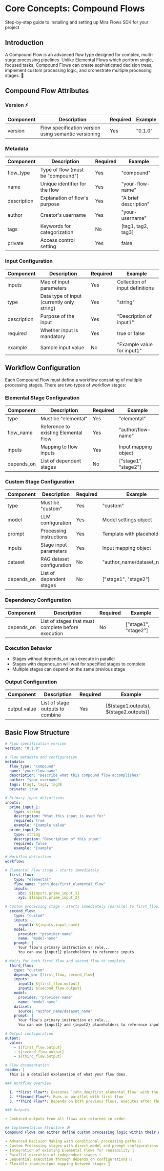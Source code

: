# Core Concepts: Compound Flows

Step-by-step guide to installing and setting up Mira Flows SDK for your project

## Introduction

A Compound Flow is an advanced flow type designed for complex, multi-stage processing pipelines. Unlike Elemental Flows which perform single, focused tasks, Compound Flows can create sophisticated decision trees, implement custom processing logic, and orchestrate multiple processing stages. 🎯

## Compound Flow Attributes

### Version ⚡

| Component | Description | Required | Example |
|-----------|-------------|-----------|----------|
| version | Flow specification version using semantic versioning | Yes | "0.1.0" |

### Metadata

| Component | Description | Required | Example |
|-----------|-------------|-----------|----------|
| flow_type | Type of flow (must be "compound") | Yes | "compound" |
| name | Unique identifier for the flow | Yes | "your-flow-name" |
| description | Explanation of flow's purpose | Yes | "A brief description" |
| author | Creator's username | Yes | "your-username" |
| tags | Keywords for categorization | No | [tag1, tag2, tag3] |
| private | Access control setting | Yes | false |

### Input Configuration

| Component | Description | Required | Example |
|-----------|-------------|-----------|----------|
| inputs | Map of input parameters | Yes | Collection of input definitions |
| type | Data type of input (currently only string) | Yes | "string" |
| description | Purpose of the input | Yes | "Description of input1" |
| required | Whether input is mandatory | Yes | true or false |
| example | Sample input value | No | "Example value for input1" |

## Workflow Configuration

Each Compound Flow must define a workflow consisting of multiple processing stages. There are two types of workflow stages:

### Elemental Stage Configuration

| Component | Description | Required | Example |
|-----------|-------------|-----------|----------|
| type | Must be "elemental" | Yes | "elemental" |
| flow_name | Reference to existing Elemental Flow | Yes | "author/flow-name" |
| inputs | Mapping to flow inputs | Yes | Input mapping object |
| depends_on | List of dependent stages | No | ["stage1", "stage2"] |

### Custom Stage Configuration

| Component | Description | Required | Example |
|-----------|-------------|-----------|----------|
| type | Must be "custom" | Yes | "custom" |
| model | LLM configuration | Yes | Model settings object |
| prompt | Processing instructions | Yes | Template with placeholders |
| inputs | Stage input parameters | Yes | Input mapping object |
| dataset | RAG dataset configuration | No | "author_name/dataset_name" |
| depends_on | List of dependent stages | No | ["stage1", "stage2"] |

### Dependency Configuration

| Component | Description | Required | Example |
|-----------|-------------|-----------|----------|
| depends_on | List of stages that must complete before execution | No | ["stage1", "stage2"] |

### Execution Behavior

- Stages without depends_on can execute in parallel
- Stages with depends_on will wait for specified stages to complete
- Multiple stages can depend on the same previous stage

### Output Configuration

| Component | Description | Required | Example |
|-----------|-------------|-----------|----------|
| output.value | List of stage outputs to combine | Yes | [${stage1.outputs}, ${stage2.outputs}] |

## Basic Flow Structure

```yaml
# Flow specification version
version: "0.1.0"

# Flow metadata and configuration
metadata:
  flow_type: "compound"
  name: "your-flow-name"
  description: "Describe what this compound flow accomplishes"
  author: "your-username"
  tags: [tag1, tag2, tag3]
  private: true

# Primary input definitions
inputs:
  prime_input_1:
    type: string
    description: "What this input is used for"
    required: true
    example: "Example value"
  prime_input_2:
    type: string
    description: "Description of this input"
    required: false
    example: "Example"

# Workflow definition
workflow:

# Elemental Flow stage - starts immediately
  first_flow:
    type: "elemental"
    flow_name: "john_doe/first_elemental_flow"
    inputs:
      abc: ${inputs.prime_input_1}
      xyz: ${inputs.prime_input_2}

# Custom processing stage - starts immediately (parallel to first_flow)
  second_flow:
    type: "custom"
    inputs:
      input1: ${inputs.input_name}
    model:
      provider: "provider-name"
      name: "model-name"
    prompt: |
      Your flow's primary instruction or role...
      You can use {input1} placeholders to reference inputs.

# Waits for both first_flow and second_flow to complete
  third_flow:
    type: "custom"
    depends_on: [first_flow, second_flow]
    inputs:
      input1: ${first_flow.output}
      input2: ${second_flow.output}
    model:
      provider: "provider-name"
      name: "model-name"
    dataset:
      source: "author_name/dataset_name"
    prompt: |
      Your flow's primary instruction or role...
      You can use {input1} and {input2} placeholders to reference inputs.

# Output configuration
output:
  value:
    - ${first_flow.output}
    - ${second_flow.output}
    - ${third_flow.output}

# Flow documentation
readme: |
  This is a detailed explanation of what your flow does.

### Workflow Overview

  1. **First Flow**: Executes `john_doe/first_elemental_flow` with the provided inputs.
  2. **Second Flow**: Runs in parallel with first flow
  3. **Third Flow**: Depends on both previous flows, executes after they complete

### Outputs

- Combined outputs from all flows are returned in order.

## Implementation Structure 🛠️
Compound Flows can either define custom processing logic within their workflow or integrate existing Elemental Flows, providing maximum flexibility for solving complex challenges. The workflow allows for:

- Advanced Decision Making with conditional processing paths 🧠
- Custom Processing stages with direct model and prompt configurations ⚙️
- Integration of existing Elemental Flows for reusability 🔄
- Parallel execution of independent stages ⚡
- Sequential execution through depends_on configurations 🔗
- Flexible input/output mapping between stages 🔀
